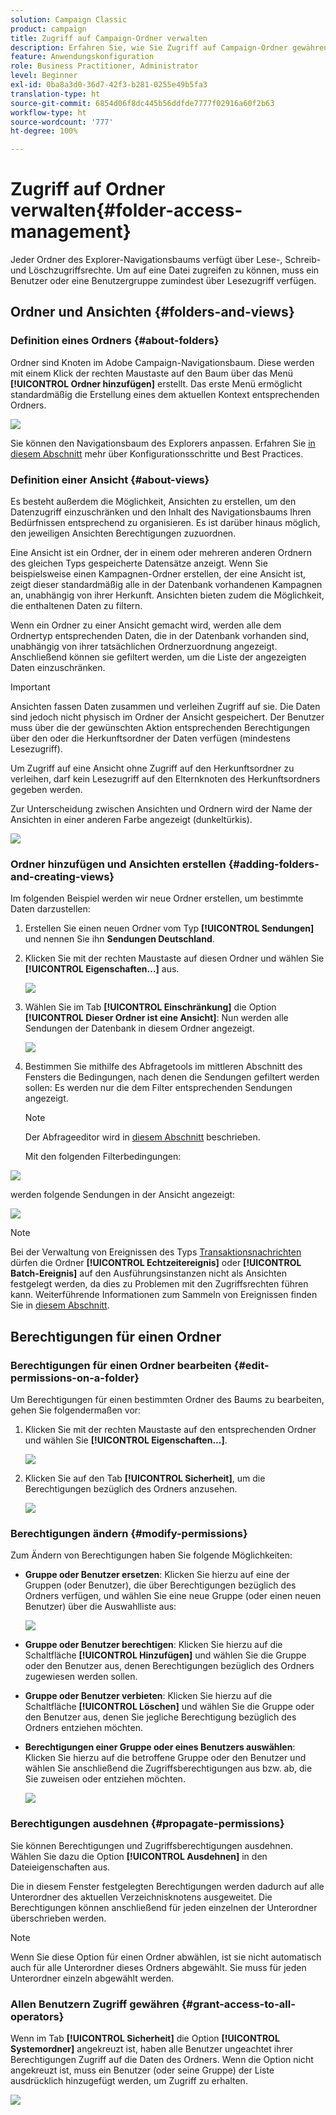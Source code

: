 ```yaml
---
solution: Campaign Classic
product: campaign
title: Zugriff auf Campaign-Ordner verwalten
description: Erfahren Sie, wie Sie Zugriff auf Campaign-Ordner gewähren und Ansichten erstellen.
feature: Anwendungskonfiguration
role: Business Practitioner, Administrator
level: Beginner
exl-id: 0ba8a3d0-36d7-42f3-b281-0255e49b5fa3
translation-type: ht
source-git-commit: 6854d06f8dc445b56ddfde7777f02916a60f2b63
workflow-type: ht
source-wordcount: '777'
ht-degree: 100%

---
```


# Zugriff auf Ordner verwalten{#folder-access-management}

Jeder Ordner des Explorer-Navigationsbaums verfügt über Lese-, Schreib- und Löschzugriffsrechte. Um auf eine Datei zugreifen zu können, muss ein Benutzer oder eine Benutzergruppe zumindest über Lesezugriff verfügen.

## Ordner und Ansichten {#folders-and-views}

### Definition eines Ordners {#about-folders}

Ordner sind Knoten im Adobe Campaign-Navigationsbaum. Diese werden mit einem Klick der rechten Maustaste auf den Baum über das Menü **[!UICONTROL Ordner hinzufügen]** erstellt. Das erste Menü ermöglicht standardmäßig die Erstellung eines dem aktuellen Kontext entsprechenden Ordners.

![](assets/s_ncs_user_add_folder_in_tree.png)

Sie können den Navigationsbaum des Explorers anpassen. Erfahren Sie [in diesem Abschnitt](adobe-campaign-workspace.md) mehr über Konfigurationsschritte und Best Practices.

### Definition einer Ansicht {#about-views}

Es besteht außerdem die Möglichkeit, Ansichten zu erstellen, um den Datenzugriff einzuschränken und den Inhalt des Navigationsbaums Ihren Bedürfnissen entsprechend zu organisieren. Es ist darüber hinaus möglich, den jeweiligen Ansichten Berechtigungen zuzuordnen.

Eine Ansicht ist ein Ordner, der in einem oder mehreren anderen Ordnern des gleichen Typs gespeicherte Datensätze anzeigt. Wenn Sie beispielsweise einen Kampagnen-Ordner erstellen, der eine Ansicht ist, zeigt dieser standardmäßig alle in der Datenbank vorhandenen Kampagnen an, unabhängig von ihrer Herkunft. Ansichten bieten zudem die Möglichkeit, die enthaltenen Daten zu filtern.

Wenn ein Ordner zu einer Ansicht gemacht wird, werden alle dem Ordnertyp entsprechenden Daten, die in der Datenbank vorhanden sind, unabhängig von ihrer tatsächlichen Ordnerzuordnung angezeigt. Anschließend können sie gefiltert werden, um die Liste der angezeigten Daten einzuschränken.

>[!IMPORTANT]
>
>Ansichten fassen Daten zusammen und verleihen Zugriff auf sie. Die Daten sind jedoch nicht physisch im Ordner der Ansicht gespeichert. Der Benutzer muss über die der gewünschten Aktion entsprechenden Berechtigungen über den oder die Herkunftsordner der Daten verfügen (mindestens Lesezugriff).
>
>Um Zugriff auf eine Ansicht ohne Zugriff auf den Herkunftsordner zu verleihen, darf kein Lesezugriff auf den Elternknoten des Herkunftsordners gegeben werden.

Zur Unterscheidung zwischen Ansichten und Ordnern wird der Name der Ansichten in einer anderen Farbe angezeigt (dunkeltürkis).

![](assets/s_ncs_user_view_name_color.png)

### Ordner hinzufügen und Ansichten erstellen {#adding-folders-and-creating-views}

Im folgenden Beispiel werden wir neue Ordner erstellen, um bestimmte Daten darzustellen:

1. Erstellen Sie einen neuen Ordner vom Typ **[!UICONTROL Sendungen]** und nennen Sie ihn **Sendungen Deutschland**.
1. Klicken Sie mit der rechten Maustaste auf diesen Ordner und wählen Sie **[!UICONTROL Eigenschaften...]** aus.

   ![](assets/s_ncs_user_add_folder_exple.png)

1. Wählen Sie im Tab **[!UICONTROL Einschränkung]** die Option **[!UICONTROL Dieser Ordner ist eine Ansicht]**: Nun werden alle Sendungen der Datenbank in diesem Ordner angezeigt.

   ![](assets/s_ncs_user_add_folder_exple01.png)

1. Bestimmen Sie mithilfe des Abfragetools im mittleren Abschnitt des Fensters die Bedingungen, nach denen die Sendungen gefiltert werden sollen: Es werden nur die dem Filter entsprechenden Sendungen angezeigt.

   >[!NOTE]
   >
   >Der Abfrageeditor wird in [diesem Abschnitt](../../platform/using/about-queries-in-campaign.md) beschrieben.

   Mit den folgenden Filterbedingungen:

![](assets/s_ncs_user_add_folder_exple00.png)

werden folgende Sendungen in der Ansicht angezeigt:

![](assets/s_ncs_user_add_folder_exple02.png)

>[!NOTE]
>
>Bei der Verwaltung von Ereignissen des Typs [Transaktionsnachrichten](../../message-center/using/about-transactional-messaging.md) dürfen die Ordner **[!UICONTROL Echtzeitereignis]** oder **[!UICONTROL Batch-Ereignis]** auf den Ausführungsinstanzen nicht als Ansichten festgelegt werden, da dies zu Problemen mit den Zugriffsrechten führen kann. Weiterführende Informationen zum Sammeln von Ereignissen finden Sie in [diesem Abschnitt](../../message-center/using/event-collection.md).



## Berechtigungen für einen Ordner

### Berechtigungen für einen Ordner bearbeiten {#edit-permissions-on-a-folder}

Um Berechtigungen für einen bestimmten Ordner des Baums zu bearbeiten, gehen Sie folgendermaßen vor:

1. Klicken Sie mit der rechten Maustaste auf den entsprechenden Ordner und wählen Sie **[!UICONTROL Eigenschaften...]**.

   ![](assets/s_ncs_user_folder_properties.png)

1. Klicken Sie auf den Tab **[!UICONTROL Sicherheit]**, um die Berechtigungen bezüglich des Ordners anzusehen.

   ![](assets/s_ncs_user_folder_properties_security.png)

### Berechtigungen ändern {#modify-permissions}

Zum Ändern von Berechtigungen haben Sie folgende Möglichkeiten:

* **Gruppe oder Benutzer ersetzen**: Klicken Sie hierzu auf eine der Gruppen (oder Benutzer), die über Berechtigungen bezüglich des Ordners verfügen, und wählen Sie eine neue Gruppe (oder einen neuen Benutzer) über die Auswahlliste aus:

   ![](assets/s_ncs_user_folder_properties_security02.png)

* **Gruppe oder Benutzer berechtigen**: Klicken Sie hierzu auf die Schaltfläche **[!UICONTROL Hinzufügen]** und wählen Sie die Gruppe oder den Benutzer aus, denen Berechtigungen bezüglich des Ordners zugewiesen werden sollen.
* **Gruppe oder Benutzer verbieten**: Klicken Sie hierzu auf die Schaltfläche **[!UICONTROL Löschen]** und wählen Sie die Gruppe oder den Benutzer aus, denen Sie jegliche Berechtigung bezüglich des Ordners entziehen möchten.
* **Berechtigungen einer Gruppe oder eines Benutzers auswählen**: Klicken Sie hierzu auf die betroffene Gruppe oder den Benutzer und wählen Sie anschließend die Zugriffsberechtigungen aus bzw. ab, die Sie zuweisen oder entziehen möchten.

   ![](assets/s_ncs_user_folder_properties_security03.png)

### Berechtigungen ausdehnen {#propagate-permissions}

Sie können Berechtigungen und Zugriffsberechtigungen ausdehnen. Wählen Sie dazu die Option **[!UICONTROL Ausdehnen]** in den Dateieigenschaften aus.

Die in diesem Fenster festgelegten Berechtigungen werden dadurch auf alle Unterordner des aktuellen Verzeichnisknotens ausgeweitet. Die Berechtigungen können anschließend für jeden einzelnen der Unterordner überschrieben werden.

>[!NOTE]
>
>Wenn Sie diese Option für einen Ordner abwählen, ist sie nicht automatisch auch für alle Unterordner dieses Ordners abgewählt. Sie muss für jeden Unterordner einzeln abgewählt werden.

### Allen Benutzern Zugriff gewähren {#grant-access-to-all-operators}

Wenn im Tab **[!UICONTROL Sicherheit]** die Option **[!UICONTROL Systemordner]** angekreuzt ist, haben alle Benutzer ungeachtet ihrer Berechtigungen Zugriff auf die Daten des Ordners. Wenn die Option nicht angekreuzt ist, muss ein Benutzer (oder seine Gruppe) der Liste ausdrücklich hinzugefügt werden, um Zugriff zu erhalten.

![](assets/s_ncs_user_folder_properties_security03b.png)
